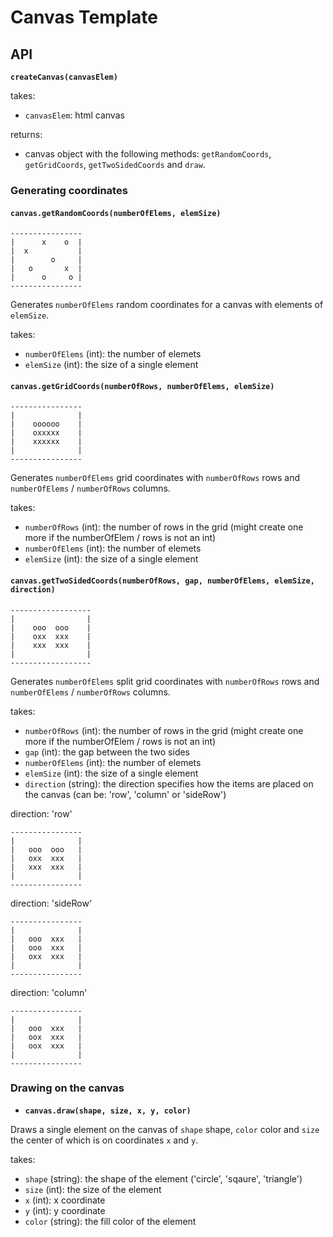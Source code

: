 # Canvas Template

## API

**`createCanvas(canvasElem)`**

takes:
- `canvasElem`: html canvas

returns:
- canvas object with the following methods:
`getRandomCoords`, `getGridCoords`, `getTwoSidedCoords` and `draw`.


### Generating coordinates

#### **`canvas.getRandomCoords(numberOfElems, elemSize)`**

    ----------------
    |      x    o  |
    |  x           |
    |        o     |
    |   o       x  |
    |      o     o |
    ----------------

Generates `numberOfElems` random coordinates for a canvas with elements of `elemSize`.

takes:
- `numberOfElems` (int): the number of elemets
- `elemSize` (int): the size of a single element


#### **`canvas.getGridCoords(numberOfRows, numberOfElems, elemSize)`**

    ----------------
    |              |
    |    оооооо    |
    |    оxxxxx    |
    |    xxxxxx    |
    |              |
    ----------------

Generates `numberOfElems` grid coordinates with `numberOfRows` rows and `numberOfElems` / `numberOfRows` columns.

takes:
- `numberOfRows` (int): the number of rows in the grid (might create one more if the numberOfElem / rows is not an int)
- `numberOfElems` (int): the number of elemets
- `elemSize` (int): the size of a single element


#### **`canvas.getTwoSidedCoords(numberOfRows, gap, numberOfElems, elemSize, direction)`**

    ------------------
    |                |
    |    ооо  ооо    |
    |    оxx  xxx    |
    |    xxx  xxx    |
    |                |
    ------------------

Generates `numberOfElems` split grid coordinates with `numberOfRows` rows and `numberOfElems` / `numberOfRows` columns.

takes:
- `numberOfRows` (int): the number of rows in the grid (might create one more if the numberOfElem / rows is not an int)
- `gap` (int): the gap between the two sides
- `numberOfElems` (int): the number of elemets
- `elemSize` (int): the size of a single element
- `direction` (string): the direction specifies how the items are placed on the canvas (can be: 'row', 'column' or 'sideRow')


direction: 'row'


    ----------------
    |              |
    |   ооо  ооо   |
    |   оxx  xxx   |
    |   xxx  xxx   |
    |              |
    ----------------


direction: 'sideRow'


    ----------------
    |              |
    |   ооо  xxx   |
    |   ооо  xxx   |
    |   оxx  xxx   |
    |              |
    ----------------
 

direction: 'column'


    ----------------
    |              |
    |   ооо  xxx   |
    |   ооx  xxx   |
    |   ооx  xxx   |
    |              |
    ----------------


### Drawing on the canvas

* **`canvas.draw(shape, size, x, y, color)`**

Draws a single element on the canvas of `shape` shape, `color` color and `size` the center of which is on coordinates `x` and `y`.

takes:
- `shape` (string): the shape of the element ('circle', 'sqaure', 'triangle')
- `size` (int): the size of the element
- `x` (int): x coordinate
- `y` (int): y coordinate
- `color` (string): the fill color of the element
